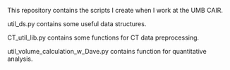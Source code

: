 This repository contains the scripts I create when I work at the UMB CAIR.

util_ds.py contains some useful data structures.

CT_util_lib.py contains some functions for CT data preprocessing.

util_volume_calculation_w_Dave.py contains function for quantitative analysis. 
